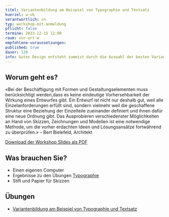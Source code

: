```yaml
---
titel: Variantenbildung am Beispiel von Typographie und Textsatz
kuerzel: w-vb
verantwortlich: cn
typ: workshop-mit-anmeldung
pflicht: false
termine: 2023-12-15 12:00
raum: vor-ort-w
empfohlene-voraussetzungen:
published: true
dauer: 120
info: Gutes Design entsteht zumeist durch die Auswahl der besten Variante. Doch wie erzeuge ich systematisch Varianten?
---
```



## Worum geht es?
«Bei der Beschäftigung mit Formen und Gestaltungselementen muss
berücksichtigt werden,dass es keine eindeutige Vorhersehbarkeit der
Wirkung eines Entwurfes gibt. Ein Entwurf ist nicht nur deshalb gut,
weil alle Einzelanforderungen erfüllt sind, sondern vielmehr weil die
geschaffene Struktur eine Beziehung der Einzelteile zueinander
definiert und ihnen dafür eine neue Ordnung gibt.
Das Ausprobieren verschiedenster Möglichkeiten an Hand von Skizzen,
Zeichnungen und Modellen ist eine notwendige Methode, um die vorher
erdachten Ideen und Lösungsansätze fortwährend zu überprüfen.»
– Bert Bielefeld, Architekt


<p><a href="/mi-bachelor-screendesign/download/variantenbildung.pdf">Download der Workshop Slides als PDF</a></p>

## Was brauchen Sie?
- Einen eigenen Computer
- Ergebnisse zu den Übungen [Typographie](/mi-bachelor-screendesign/assignments/workshop-005-typographie/)
- Stift und Papier für Skizzen

## Übungen
- [Variantenbildung am Beispiel von Typographie und Textsatz](/mi-bachelor-screendesign/assignments/workshop-005-typographie-variantenbildung/)
